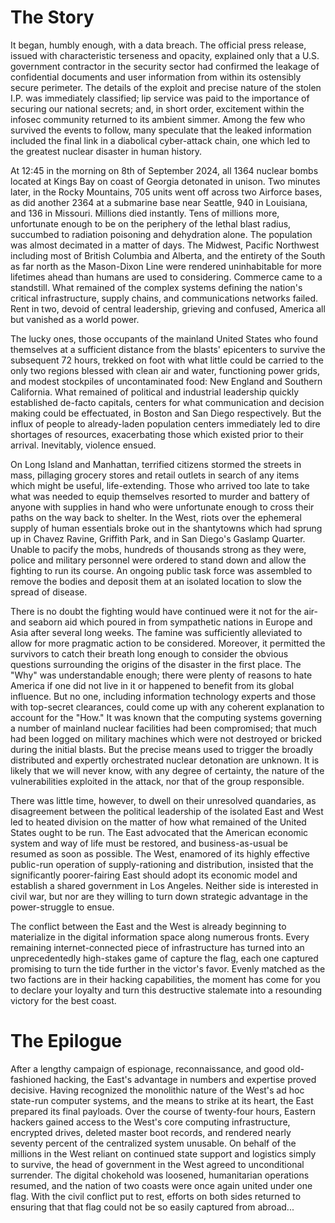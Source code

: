 # The Story

It began, humbly enough, with a data breach. The official press release, issued with characteristic terseness and opacity, explained only that a U.S. government contractor in the security sector had confirmed the leakage of confidential documents and user information from within its ostensibly secure perimeter. The details of the exploit and precise nature of the stolen I.P. was immediately classified; lip service was paid to the importance of securing our national secrets; and, in short order, excitement within the infosec community returned to its ambient simmer. Among the few who survived the events to follow, many speculate that the leaked information included the final link in a diabolical cyber-attack chain, one which led to the greatest nuclear disaster in human history.

At 12:45 in the morning on 8th of September 2024, all 1364 nuclear bombs located at Kings Bay on coast of Georgia detonated in unison. Two minutes later, in the Rocky Mountains, 705 units went off across two Airforce bases, as did another 2364 at a submarine base near Seattle, 940 in Louisiana, and 136 in Missouri. Millions died instantly. Tens of millions more, unfortunate enough to be on the periphery of the lethal blast radius, succumbed to radiation poisoning and dehydration alone. The population was almost decimated in a matter of days. The Midwest, Pacific Northwest including most of British Columbia and Alberta, and the entirety of the South as far north as the Mason-Dixon Line were rendered uninhabitable for more lifetimes ahead than humans are used to considering. Commerce came to a standstill. What remained of the complex systems defining the nation's critical infrastructure, supply chains, and communications networks failed. Rent in two, devoid of central leadership, grieving and confused, America all but vanished as a world power.

The lucky ones, those occupants of the mainland United States who found themselves at a sufficient distance from the blasts' epicenters to survive the subsequent 72 hours, trekked on foot with what little could be carried to the only two regions blessed with clean air and water, functioning power grids, and modest stockpiles of uncontaminated food: New England and Southern California. What remained of political and industrial leadership quickly established de-facto capitals, centers for what communication and decision making could be effectuated, in Boston and San Diego respectively. But the influx of people to already-laden population centers immediately led to dire shortages of resources, exacerbating those which existed prior to their arrival. Inevitably, violence ensued.

On Long Island and Manhattan, terrified citizens stormed the streets in mass, pillaging grocery stores and retail outlets in search of any items which might be useful, life-extending. Those who arrived too late to take what was needed to equip themselves resorted to murder and battery of anyone with supplies in hand who were unfortunate enough to cross their paths on the way back to shelter. In the West, riots over the ephemeral supply of human essentials broke out in the shantytowns which had sprung up in Chavez Ravine, Griffith Park, and in San Diego's Gaslamp Quarter. Unable to pacify the mobs, hundreds of thousands strong as they were, police and military personnel were ordered to stand down and allow the fighting to run its course. An ongoing public task force was assembled to remove the bodies and deposit them at an isolated location to slow the spread of disease.

There is no doubt the fighting would have continued were it not for the air- and seaborn aid which poured in from sympathetic nations in Europe and Asia after several long weeks. The famine was sufficiently alleviated to allow for more pragmatic action to be considered. Moreover, it permitted the survivors to catch their breath long enough to consider the obvious questions surrounding the origins of the disaster in the first place. The "Why" was understandable enough; there were plenty of reasons to hate America if one did not live in it or happened to benefit from its global influence. But no one, including information technology experts and those with top-secret clearances, could come up with any coherent explanation to account for the "How." It was known that the computing systems governing a number of mainland nuclear facilities had been compromised; that much had been logged on military machines which were not destroyed or bricked during the initial blasts. But the precise means used to trigger the broadly distributed and expertly orchestrated nuclear detonation are unknown. It is likely that we will never know, with any degree of certainty, the nature of the vulnerabilities exploited in the attack, nor that of the group responsible.

There was little time, however, to dwell on their unresolved quandaries, as disagreement between the political leadership of the isolated East and West led to heated division on the matter of how what remained of the United States ought to be run. The East advocated that the American economic system and way of life must be restored, and business-as-usual be resumed as soon as possible. The West, enamored of its highly effective public-run operation of supply-rationing and distribution, insisted that the significantly poorer-fairing East should adopt its economic model and establish a shared government in Los Angeles. Neither side is interested in civil war, but nor are they willing to turn down strategic advantage in the power-struggle to ensue.

The conflict between the East and the West is already beginning to materialize in the digital information space along numerous fronts. Every remaining internet-connected piece of infrastructure has turned into an unprecedentedly high-stakes game of capture the flag, each one captured promising to turn the tide further in the victor's favor. Evenly matched as the two factions are in their hacking capabilities, the moment has come for you to declare your loyalty and turn this destructive stalemate into a resounding victory for the best coast.

# The Epilogue
After a lengthy campaign of espionage, reconnaissance, and good old-fashioned hacking, the East's advantage in numbers and expertise proved decisive. Having recognized the monolithic nature of the West's ad hoc state-run computer systems, and the means to strike at its heart, the East prepared its final payloads. Over the course of twenty-four hours, Eastern hackers gained access to the West's core computing infrastructure, encrypted drives, deleted master boot records, and rendered nearly seventy percent of the centralized system unusable. On behalf of the millions in the West reliant on continued state support and logistics simply to survive, the head of government in the West agreed to unconditional surrender. The digital chokehold was loosened, humanitarian operations resumed, and the nation of two coasts were once again united under one flag. With the civil conflict put to rest, efforts on both sides returned to ensuring that that flag could not be so easily captured from abroad...
